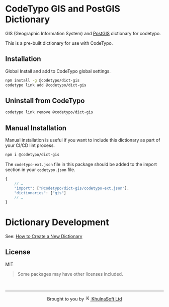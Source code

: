 # CodeTypo GIS and PostGIS Dictionary

GIS (Geographic Information System) and [PostGIS](https://postgis.net/) dictionary for codetypo.

This is a pre-built dictionary for use with CodeTypo.

## Installation

Global Install and add to CodeTypo global settings.

```sh
npm install -g @codetypo/dict-gis
codetypo link add @codetypo/dict-gis
```

## Uninstall from CodeTypo

```sh
codetypo link remove @codetypo/dict-gis
```

## Manual Installation

Manual installation is useful if you want to include this dictionary as part of your CI/CD lint process.

```sh
npm i @codetypo/dict-gis
```

The `codetypo-ext.json` file in this package should be added to the import section in your `codetypo.json` file.

```javascript
{
    // …
    "import": ["@codetypo/dict-gis/codetypo-ext.json"],
    "dictionaries": ["gis"]
    // …
}
```

# Dictionary Development

See: [How to Create a New Dictionary](https://github.com/khulnasoft/codetypo#how-to-create-a-new-dictionary)

## License

MIT

> Some packages may have other licenses included.

<!--- @@inject: ../../static/footer.md --->

<br/>

---

<p align="center">
Brought to you by <a href="https://khulnasoft.com" title="KhulnaSoft Ltd">
<img width="16" alt="KhulnaSoft Ltd Logo" src="https://i.imgur.com/CyduuVY.png" /> KhulnaSoft Ltd
</a>
</p>

<!--- @@inject-end: ../../static/footer.md --->
